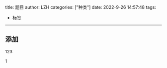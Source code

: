 title: 题目
author: LZH
categories: ["种类"]
date: 2022-9-26 14:57:48
tags:

  - 标签

---



## 添加

123 

1
